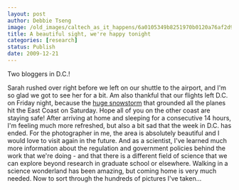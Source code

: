 ```yaml
---
layout: post
author: Debbie Tseng
image: /old_images/caltech_as_it_happens/6a0105349b8251970b0120a76af2d9970b.jpg
title: A beautiful sight, we're happy tonight
categories: [research]
status: Publish
date: 2009-12-21
---
```



Two bloggers in D.C.!

Sarah rushed over right before we left on our shuttle to the airport, and I'm so glad we got to see her for a bit. Am also thankful that our flights left D.C. on Friday night, because the [huge snowstorm](https://www.cnn.com/2009/US/weather/12/20/winter.weather/index.html) that grounded all the planes hit the East Coast on Saturday. Hope all of you on the other coast are staying safe!
After arriving at home and sleeping for a consecutive 14 hours, I'm feeling much more refreshed, but also a bit sad that the week in D.C. has ended. For the photographer in me, the area is absolutely beautiful and I would love to visit again in the future. And as a scientist, I've learned much more information about the regulation and government policies behind the work that we're doing - and that there is a different field of science that we can explore beyond research in graduate school or elsewhere. Walking in a science wonderland has been amazing, but coming home is very much needed. 
Now to sort through the hundreds of pictures I've taken... 


